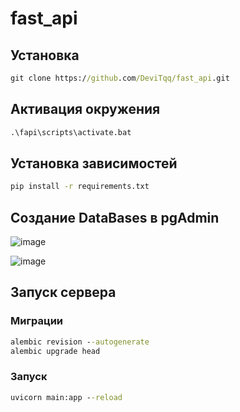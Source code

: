 # fast_api
## Установка 
``` cmd
git clone https://github.com/DeviTqq/fast_api.git
```

## Активация окружения
``` cmd
.\fapi\scripts\activate.bat
```
## Установка зависимостей 
``` cmd
pip install -r requirements.txt
```

## Создание DataBases в pgAdmin
![image](https://github.com/DeviTqq/fast_api/assets/95002224/f4702bba-aefa-41ec-b846-dcc3b34bcdbc)

![image](https://github.com/DeviTqq/fast_api/assets/95002224/20535b11-ee0c-47cf-a9b1-65cac0f27d7e)

## Запуск сервера
### Миграции
```cmd
alembic revision --autogenerate
alembic upgrade head
```

### Запуск
```cmd
uvicorn main:app --reload
```

